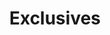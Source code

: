 ---
title: Exclusives
items: 
    - {
        images: 
            [
                {color: White, image: ../images/exclusives/dri-fit-white.png},
                {color: Blue, image: ../images/exclusives/dri-fit-blue.png},
                {color: Red, image: ../images/exclusives/dri-fit-red.png},
                {color: Yellow, image: ../images/exclusives/dri-fit-yellow.png},
            ],
        link: https://www.byjack.com/collections/dark-ace/products/chain-out-tee?variant=31879580844135,
        price: '19.99',
        sizes: [S, M, L],
        item: Dark Ace Dri Fit
        }
    - {
        images: 
            [ 
                {color: White, image: ../images/exclusives/bb-white.png}, 
                {color: Black, image: ../images/exclusives/bb-black.png},
                {color: Purple, image: ../images/exclusives/bb-purple.png},
                {color: Yellow, image: ../images/exclusives/bb-yellow.png},

            ],
        link: https://www.byjack.com/collections/dark-ace/products/graveyard-tee?variant=31880322121831,
        price: '19.99',
        sizes: [S, M, L],
        item: Bone Basket Tee
        }
    - {
        images: [ {color: White, image: ../images/exclusives/can-cooler.jpg} ],
        link: https://www.byjack.com/collections/dark-ace/products/dark-ace-can-cooler,
        price: '19.99',
        item: Can Cooler
        }
    - {
        images: [ {color: White, image: ../images/exclusives/ex1.jpg}, {color: Black, image: ../images/exclusives/ex2.jpg}],
        link: https://www.byjack.com/collections/dark-ace/products/death-font-hat?variant=32091874820199,
        price: '19.99',
        sizes: [S, M, L],
        item: death-font-hat
        }
    - {
        images: [ {color: White, image: ../images/exclusives/ex1.jpg}, {color: Black, image: ../images/exclusives/ex2.jpg}],
        link: https://www.byjack.com/collections/dark-ace/products/chain-out-tee?variant=31879580844135,
        price: '19.99',
        sizes: [S, M, L],
        item: Chain Out Dri Fit
        }
    - {
        images: [ {color: White, image: ../images/exclusives/ex3.jpg}, {color: Black, image: ../images/exclusives/ex3.jpg}],
        link: https://www.byjack.com/collections/dark-ace/products/chain-out-tee?variant=31879580844135,
        price: '19.99',
        sizes: [S, M, L],
        item: Dark Ace Zip Hoodie
        }
---